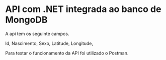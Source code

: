 # API com .NET integrada ao banco de MongoDB

A api tem os seguinte campos.

Id,
Nascimento,
Sexo,
Latitude,
Longitude,

Para testar o funcionamento da API foi utilizado o Postman.

